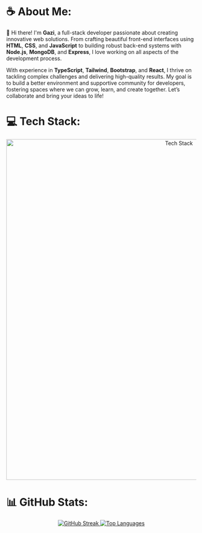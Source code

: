 # ☕ About Me:
👋 Hi there! I'm **Gazi**, a full-stack developer passionate about creating innovative web solutions. From crafting beautiful front-end interfaces using **HTML**, **CSS**, and **JavaScript** to building robust back-end systems with **Node.js**, **MongoDB**, and **Express**, I love working on all aspects of the development process. 

With experience in **TypeScript**, **Tailwind**, **Bootstrap**, and **React**, I thrive on tackling complex challenges and delivering high-quality results. My goal is to build a better environment and supportive community for developers, fostering spaces where we can grow, learn, and create together. Let’s collaborate and bring your ideas to life!

# 💻 Tech Stack:
<p align="center">
    <img width="900" src="https://skillicons.dev/icons?i=html,css,bootstrap,tailwind,js,ts,react,nodejs,express,mongodb,firebase,npm,git,vscode" alt="Tech Stack" />
</p>

# 📊 GitHub Stats:
<p align="center">
    <a href="https://github.com/Gazi2050">
        <img src="https://streak-stats.demolab.com?user=Gazi2050&theme=dark&hide_border=true&border_radius=10" alt="GitHub Streak" />
    </a>
    <a href="https://github.com/Gazi2050">
        <img src="https://github-readme-stats.vercel.app/api/top-langs/?username=Gazi2050&theme=dark&hide_border=true&border_radius=10&layout=compact" alt="Top Languages" />
    </a>
</p>

